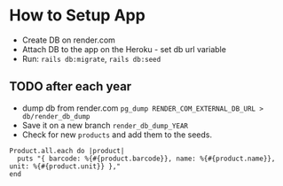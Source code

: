 # How to Setup App
- Create DB on render.com
- Attach DB to the app on the Heroku - set db url variable
- Run: `rails db:migrate`, `rails db:seed`

## TODO after each year
- dump db from render.com `pg_dump RENDER_COM_EXTERNAL_DB_URL > db/render_db_dump`
- Save it on a new branch `render_db_dump_YEAR`
- Check for new `products` and add them to the seeds.
```
Product.all.each do |product|
  puts "{ barcode: %{#{product.barcode}}, name: %{#{product.name}}, unit: %{#{product.unit}} },"
end
```
